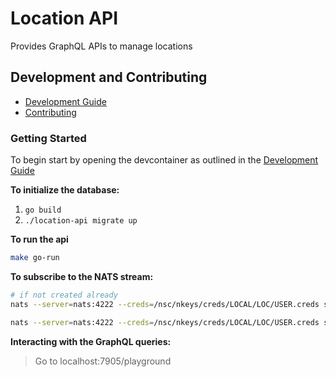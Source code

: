 # Location API

Provides GraphQL APIs to manage locations

## Development and Contributing

- [Development Guide](docs/development.md)
- [Contributing](https://infratographer.com/community/contributing/)

### Getting Started

To begin start by opening the devcontainer as outlined in the [Development Guide](docs/development.md)

**To initialize the database:**
1. `go build`
1. `./location-api migrate up`

**To run the api**
```sh
make go-run
```

**To subscribe to the NATS stream:**
```sh
# if not created already
nats --server=nats:4222 --creds=/nsc/nkeys/creds/LOCAL/LOC/USER.creds stream add $NAME --subjects='com.example.>'

nats --server=nats:4222 --creds=/nsc/nkeys/creds/LOCAL/LOC/USER.creds sub --stream=$NAME
```

**Interacting with the GraphQL queries:**
> Go to localhost:7905/playground